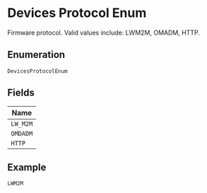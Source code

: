 
# Devices Protocol Enum

Firmware protocol. Valid values include: LWM2M, OMADM, HTTP.

## Enumeration

`DevicesProtocolEnum`

## Fields

| Name |
|  --- |
| `LW_M2M` |
| `OMDADM` |
| `HTTP` |

## Example

```
LWM2M
```

